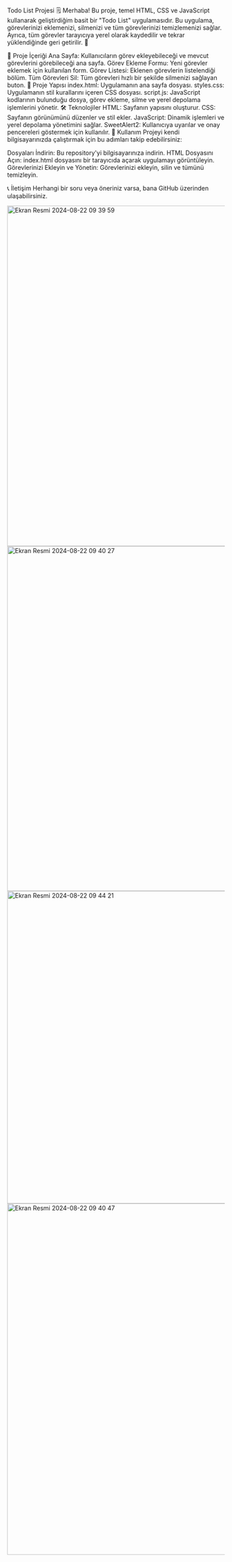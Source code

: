 
Todo List Projesi 🗒️
Merhaba! Bu proje, temel HTML, CSS ve JavaScript kullanarak geliştirdiğim basit bir "Todo List" uygulamasıdır. Bu uygulama, görevlerinizi eklemenizi, silmenizi ve tüm görevlerinizi temizlemenizi sağlar. Ayrıca, tüm görevler tarayıcıya yerel olarak kaydedilir ve tekrar yüklendiğinde geri getirilir. 🌟

📄 Proje İçeriği
Ana Sayfa: Kullanıcıların görev ekleyebileceği ve mevcut görevlerini görebileceği ana sayfa.
Görev Ekleme Formu: Yeni görevler eklemek için kullanılan form.
Görev Listesi: Eklenen görevlerin listelendiği bölüm.
Tüm Görevleri Sil: Tüm görevleri hızlı bir şekilde silmenizi sağlayan buton.
📂 Proje Yapısı
index.html: Uygulamanın ana sayfa dosyası.
styles.css: Uygulamanın stil kurallarını içeren CSS dosyası.
script.js: JavaScript kodlarının bulunduğu dosya, görev ekleme, silme ve yerel depolama işlemlerini yönetir.
🛠️ Teknolojiler
HTML: Sayfanın yapısını oluşturur.
CSS: Sayfanın görünümünü düzenler ve stil ekler.
JavaScript: Dinamik işlemleri ve yerel depolama yönetimini sağlar.
SweetAlert2: Kullanıcıya uyarılar ve onay pencereleri göstermek için kullanılır.
🚀 Kullanım
Projeyi kendi bilgisayarınızda çalıştırmak için bu adımları takip edebilirsiniz:

Dosyaları İndirin: Bu repository'yi bilgisayarınıza indirin.
HTML Dosyasını Açın: index.html dosyasını bir tarayıcıda açarak uygulamayı görüntüleyin.
Görevlerinizi Ekleyin ve Yönetin: Görevlerinizi ekleyin, silin ve tümünü temizleyin.

📞 İletişim
Herhangi bir soru veya öneriniz varsa, bana GitHub üzerinden ulaşabilirsiniz.

<img width="789" alt="Ekran Resmi 2024-08-22 09 39 59" src="https://github.com/user-attachments/assets/89050362-a6a9-49ca-b9b7-8000ddeb99bc">
<img width="799" alt="Ekran Resmi 2024-08-22 09 40 27" src="https://github.com/user-attachments/assets/e8e2d853-6e98-4eca-8389-a5df8768b630">
<img width="724" alt="Ekran Resmi 2024-08-22 09 44 21" src="https://github.com/user-attachments/assets/5874d3e7-73c1-4256-ab4b-edd656cfb769">
<img width="814" alt="Ekran Resmi 2024-08-22 09 40 47" src="https://github.com/user-attachments/assets/20c34a6a-3bef-4227-8763-80c9dd8c1b32">






